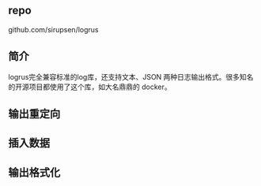 ## repo 
github.com/sirupsen/logrus

## 简介
logrus完全兼容标准的log库，还支持文本、JSON 两种日志输出格式。很多知名的开源项目都使用了这个库，如大名鼎鼎的 docker。

## 输出重定向

## 插入数据

## 输出格式化